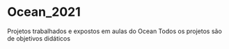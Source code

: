 # Ocean_2021
Projetos trabalhados e expostos em aulas do Ocean 
Todos os projetos são de objetivos didáticos
